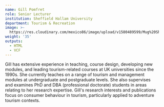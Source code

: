```yaml
---
name: Gill Pomfret
role: Senior Lecturer
institution: Sheffield Hallam University
department: Tourism & Recreation
image: >-
  https://res.cloudinary.com/mexico86/image/upload/v1580489599/Mug%20Shots/gill-pomfret-116176_kuczn7.jpg
weight: '35'
outputs:
  - HTML
  - VCF
---
```


<!--StartFragment-->

Gill has extensive experience in teaching, course design, developing new modules, and leading tourism-related courses at UK universities since the 1990s. She currently teaches on a range of tourism and management modules at undergraduate and postgraduate levels. She also supervises and examines PhD and DBA (professional doctorate) students in areas relating to her research expertise. Gill's research interests and publications focus on consumer behaviour in tourism, particularly applied to adventure tourism contexts.

<!--EndFragment-->
